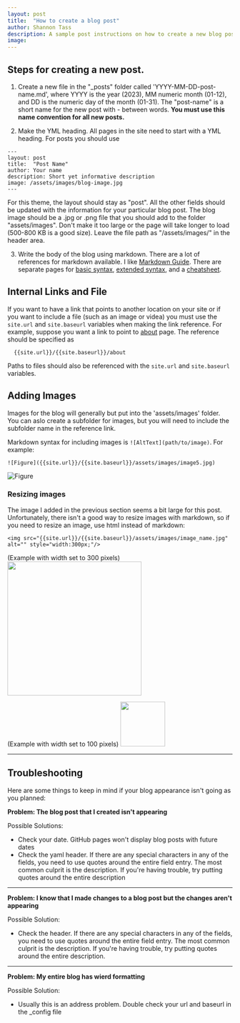 ```yaml
---
layout: post
title:  "How to create a blog post"
author: Shannon Tass
description: A sample post instructions on how to create a new blog post
image: 
---
```


## Steps for creating a new post.  

1. Create a new file in the "_posts" folder called 'YYYY-MM-DD-post-name.md', where YYYY is the year (2023), MM numeric month (01-12), and DD is the numeric day of the month (01-31).  The "post-name" is a short name for the new post with - between words.  **You must use this name convention for all new posts.**  

2.  Make the YML heading.  All pages in the site need to start with a YML heading.  For posts you should use
```
---
layout: post
title:  "Post Name"
author: Your name
description: Short yet informative description
image: /assets/images/blog-image.jpg
---
```
For this theme, the layout should stay as "post".   All the other fields should be updated with the information for your particular blog post.  The blog image should be a .jpg or .png file that you should add to the folder "assets/images".  Don't make it too large or the page will take longer to load (500-800 KB is a good size).  Leave the file path as "/assets/images/" in the header area.  

3.  Write the body of the blog using markdown.  There are a lot of references for markdown available.  I like [Markdown Guide](https://www.markdownguide.org).  There are separate pages for [basic syntax](https://www.markdownguide.org/basic-syntax/), [extended syntax](https://www.markdownguide.org/extended-syntax/), and a [cheatsheet](https://www.markdownguide.org/cheat-sheet/).  


## Internal Links and File
If you want to have a link that points to another location on your site or if you want to include a file (such as an image or videa) you must use the `site.url` and `site.baseurl` variables when making the link reference.  For example, suppose you want a link to point to [about]({{site.url}}/{{site.baseurl}}/about) page.  The reference should be specified as
```
  {{site.url}}/{{site.baseurl}}/about
```
Paths to files should also be referenced with the `site.url` and `site.baseurl` variables.

## Adding Images
Images for the blog will generally but put into the 'assets/images' folder.  You can aslo create a subfolder for images, but you will need to include the subfolder name in the reference link. 

Markdown syntax for including images is `![AltText](path/to/image)`.  For example:
```
![Figure]({{site.url}}/{{site.baseurl}}/assets/images/image5.jpg)
```
![Figure]({{site.url}}/{{site.baseurl}}/assets/images/image5.jpg)


### Resizing images

The image I added in the previous section seems a bit large for this post.  Unfortunately,
there isn't a good way to resize images with markdown, so if you need to resize an image, use html instead of markdown:

```
<img src="{{site.url}}/{{site.baseurl}}/assets/images/image_name.jpg" alt="" style="width:300px;"/>
```

(Example with width set to 300 pixels)
<img src="{{site.url}}/{{site.baseurl}}/assets/images/image5.jpg" alt="" style="width:300px;"/>


(Example with width set to 100 pixels)
<img src="{{site.url}}/{{site.baseurl}}/assets/images/image5.jpg" alt="" style="width:100;"/>



---

## Troubleshooting

Here are some things to keep in mind if your blog appearance isn't going as you planned:

**Problem:  The blog post that I created isn't appearing**

Possible Solutions: 
  - Check your date. GitHub pages won't display blog posts with future dates
  - Check the yaml header.  If there are any special characters in any of the fields, you need to use quotes around the entire field entry.  The most common culprit is the description.  If you're having trouble, try putting quotes around the entire description

---

**Problem:  I know that I made changes to a blog post but the changes aren't appearing**

Possible Solution:
  - Check the header.  If there are any special characters in any of the fields, you need to use quotes around the entire field entry.  The most common culprit is the description.  If you're having trouble, try putting quotes around the entire description.

---

**Problem:  My entire blog has wierd formatting**

Possible Solution:
  - Usually this is an address problem.  Double check your url and baseurl in the _config file
